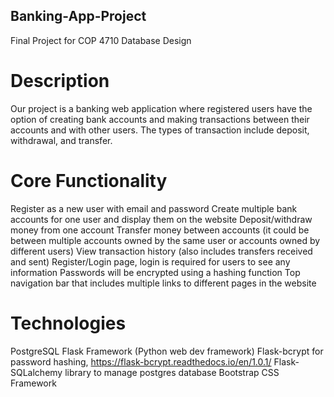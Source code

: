 ## Banking-App-Project
Final Project for COP 4710 Database Design
# Description

Our project is a banking web application where registered users have the option of creating bank accounts and making transactions between their accounts and with other users. The types of transaction include deposit, withdrawal, and transfer.

# Core Functionality
Register as a new user with email and password
Create multiple bank accounts for one user and display them on the website
Deposit/withdraw money from one account
Transfer money between accounts (it could be between multiple accounts owned by the same user or accounts owned by different users)
View transaction history (also includes transfers received and sent)
Register/Login page, login is required for users to see any information
Passwords will be encrypted using a hashing function
Top navigation bar that includes multiple links to different pages in the website

# Technologies
PostgreSQL
Flask Framework (Python web dev framework)
Flask-bcrypt for password hashing, https://flask-bcrypt.readthedocs.io/en/1.0.1/
Flask-SQLalchemy library to manage postgres database
Bootstrap CSS Framework
